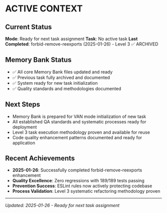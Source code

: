 # ACTIVE CONTEXT

## Current Status

**Mode**: Ready for next task assignment
**Task**: No active task
**Last Completed**: forbid-remove-reexports (2025-01-26) - Level 3 ✅ ARCHIVED

## Memory Bank Status

- ✅ All core Memory Bank files updated and ready
- ✅ Previous task fully archived and documented
- ✅ System ready for new task initialization
- ✅ Quality standards and methodologies documented

## Next Steps

- Memory Bank is prepared for VAN mode initialization of new task
- All established QA standards and systematic processes ready for deployment
- Level 3 task execution methodology proven and available for reuse
- Code quality enhancement patterns documented and ready for application

## Recent Achievements

- **2025-01-26**: Successfully completed forbid-remove-reexports enhancement
- **Quality Excellence**: Zero regressions with 189/189 tests passing
- **Prevention Success**: ESLint rules now actively protecting codebase
- **Process Validation**: Level 3 systematic refactoring methodology proven

---

_Updated: 2025-01-26 - Ready for next task assignment_
